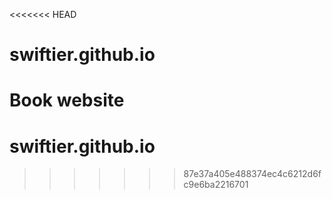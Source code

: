 <<<<<<< HEAD
# swiftier.github.io

Book website
=======
# swiftier.github.io
>>>>>>> 87e37a405e488374ec4c6212d6fc9e6ba2216701
